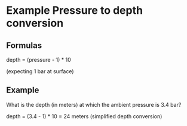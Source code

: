 # Example Pressure to depth conversion

## Formulas

depth = (pressure - 1) * 10

(expecting 1 bar at surface)

## Example

What is the depth (in meters) at which the ambient pressure is 3.4 bar?

depth = (3.4 - 1) * 10 = 24 meters (simplified depth conversion)

